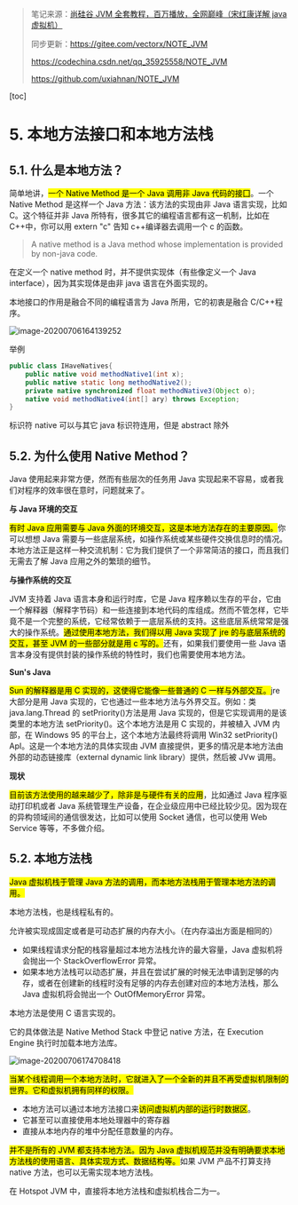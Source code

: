 > 笔记来源：[尚硅谷 JVM 全套教程，百万播放，全网巅峰（宋红康详解 java 虚拟机）](https://www.bilibili.com/video/BV1PJ411n7xZ "尚硅谷JVM全套教程，百万播放，全网巅峰（宋红康详解java虚拟机）")
>
> 同步更新：https://gitee.com/vectorx/NOTE_JVM
>
> https://codechina.csdn.net/qq_35925558/NOTE_JVM
>
> https://github.com/uxiahnan/NOTE_JVM

[toc]

# 5. 本地方法接口和本地方法栈

## 5.1. 什么是本地方法？

简单地讲，<mark>一个 Native Method 是一个 Java 调用非 Java 代码的接囗</mark>。一个 Native Method 是这样一个 Java 方法：该方法的实现由非 Java 语言实现，比如 C。这个特征并非 Java 所特有，很多其它的编程语言都有这一机制，比如在 C++中，你可以用 extern "c" 告知 c++编译器去调用一个 c 的函数。

> A native method is a Java method whose implementation is provided by non-java code.

在定义一个 native method 时，并不提供实现体（有些像定义一个 Java interface），因为其实现体是由非 java 语言在外面实现的。

本地接口的作用是融合不同的编程语言为 Java 所用，它的初衷是融合 C/C++程序。

![image-20200706164139252](https://img-blog.csdnimg.cn/img_convert/7b36a8321e4c955f06220775c9c2cf4c.png)

举例

```java
public class IHaveNatives{
    public native void methodNative1(int x);
    public native static long methodNative2();
    private native synchronized float methodNative3(Object o);
    native void methodNative4(int[] ary) throws Exception;
}
```

标识符 native 可以与其它 java 标识符连用，但是 abstract 除外

## 5.2. 为什么使用 Native Method？

Java 使用起来非常方便，然而有些层次的任务用 Java 实现起来不容易，或者我们对程序的效率很在意时，问题就来了。

**与 Java 环境的交互**

<mark>有时 Java 应用需要与 Java 外面的环境交互，这是本地方法存在的主要原因。</mark>你可以想想 Java 需要与一些底层系统，如操作系统或某些硬件交换信息时的情况。本地方法正是这样一种交流机制：它为我们提供了一个非常简洁的接口，而且我们无需去了解 Java 应用之外的繁琐的细节。

**与操作系统的交互**

JVM 支持着 Java 语言本身和运行时库，它是 Java 程序赖以生存的平台，它由一个解释器（解释字节码）和一些连接到本地代码的库组成。然而不管怎样，它毕竟不是一个完整的系统，它经常依赖于一底层系统的支持。这些底层系统常常是强大的操作系统。<mark>通过使用本地方法，我们得以用 Java 实现了 jre 的与底层系统的交互，甚至 JVM 的一些部分就是用 c 写的。</mark>还有，如果我们要使用一些 Java 语言本身没有提供封装的操作系统的特性时，我们也需要使用本地方法。

**Sun's Java**

<mark>Sun 的解释器是用 C 实现的，这使得它能像一些普通的 C 一样与外部交互。</mark>jre 大部分是用 Java 实现的，它也通过一些本地方法与外界交互。例如：类 java.lang.Thread 的 setPriority()方法是用 Java 实现的，但是它实现调用的是该类里的本地方法 setPriority()。这个本地方法是用 C 实现的，并被植入 JVM 内部，在 Windows 95 的平台上，这个本地方法最终将调用 Win32 setPriority() ApI。这是一个本地方法的具体实现由 JVM 直接提供，更多的情况是本地方法由外部的动态链接库（external dynamic link library）提供，然后被 JVw 调用。

**现状**

<mark>目前该方法使用的越来越少了，除非是与硬件有关的应用</mark>，比如通过 Java 程序驱动打印机或者 Java 系统管理生产设备，在企业级应用中已经比较少见。因为现在的异构领域间的通信很发达，比如可以使用 Socket 通信，也可以使用 Web Service 等等，不多做介绍。

## 5.2. 本地方法栈

<mark>Java 虚拟机栈于管理 Java 方法的调用，而本地方法栈用于管理本地方法的调用。</mark>

本地方法栈，也是线程私有的。

允许被实现成固定或者是可动态扩展的内存大小。（在内存溢出方面是相同的）

- 如果线程请求分配的栈容量超过本地方法栈允许的最大容量，Java 虚拟机将会抛出一个 StackOverflowError 异常。
- 如果本地方法栈可以动态扩展，并且在尝试扩展的时候无法申请到足够的内存，或者在创建新的线程时没有足够的内存去创建对应的本地方法栈，那么 Java 虚拟机将会抛出一个 OutOfMemoryError 异常。

本地方法是使用 C 语言实现的。

它的具体做法是 Native Method Stack 中登记 native 方法，在 Execution Engine 执行时加载本地方法库。

![image-20200706174708418](https://img-blog.csdnimg.cn/img_convert/b4aea15cec874411f749e336c8b5d8fd.png)

<mark>当某个线程调用一个本地方法时，它就进入了一个全新的并且不再受虚拟机限制的世界。它和虚拟机拥有同样的权限。</mark>

- 本地方法可以通过本地方法接口来<mark>访问虚拟机内部的运行时数据区</mark>。
- 它甚至可以直接使用本地处理器中的寄存器
- 直接从本地内存的堆中分配任意数量的内存。

<mark>并不是所有的 JVM 都支持本地方法。因为 Java 虚拟机规范并没有明确要求本地方法栈的使用语言、具体实现方式、数据结构等。</mark>如果 JVM 产品不打算支持 native 方法，也可以无需实现本地方法栈。

在 Hotspot JVM 中，直接将本地方法栈和虚拟机栈合二为一。
